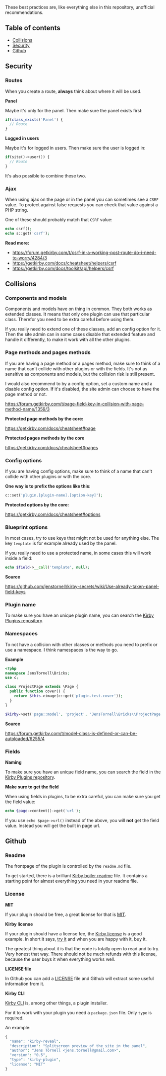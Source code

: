 These best practices are, like everything else in this repository, unofficial recommendations.

## Table of contents

- [Collisions](#collisions)
- [Security](#security)
- [Github](#github)

## Security

### Routes

When you create a route, **always** think about where it will be used.

**Panel**

Maybe it's only for the panel. Then make sure the panel exists first:

```php
if(class_exists('Panel') {
  // Route
}
```

**Logged in users**

Maybe it's for logged in users. Then make sure the user is logged in:

```php
if(site()->user()) {
  // Route
}
```

It's also possible to combine these two.

### Ajax

When using ajax on the page or in the panel you can sometimes see a `CSRF` value. To protect against false requests you can check that value against a PHP string.

One of these should probably match that `CSRF` value:

```php
echo csrf();
echo s::get('csrf');
```

**Read more:**

- https://forum.getkirby.com/t/csrf-in-a-working-post-route-do-i-need-to-worry/4284/3
- https://getkirby.com/docs/cheatsheet/helpers/csrf
- https://getkirby.com/docs/toolkit/api/helpers/csrf

## Collisions

### Components and models

Components and models have on thing in common. They both works as extended classes. It means that only one plugin can use that particular class. Therefor you need to be extra careful before using them.

If you really need to extend one of these classes, add an config option for it. Then the site admin can in some cases disable that extended feature and handle it differently, to make it work with all the other plugins. 

### Page methods and pages methods

If you are having a page method or a pages method, make sure to think of a name that can't collide with other plugins or with the fields. It's not as sensitive as components and models, but the collision risk is still present.

I would also recommend to by a config option, set a custom name and a disable config option. If it's disabled, the site admin can choose to have the page method or not.

https://forum.getkirby.com/t/page-field-key-in-collision-with-page-method-name/1359/3

**Protected page methods by the core:**

https://getkirby.com/docs/cheatsheet#page

**Protected pages methods by the core**

https://getkirby.com/docs/cheatsheet#pages

### Config options

If you are having config options, make sure to think of a name that can't collide with other plugins or with the core.

**One way is to prefix the options like this:**

```php
c::set('plugin.[plugin-name].[option-key]');
```

**Protected options by the core:**

https://getkirby.com/docs/cheatsheet#options

### Blueprint options

In most cases, try to use keys that might not be used for anything else. The key `template` is for example already used by the panel.

If you really need to use a protected name, in some cases this will work inside a field:

```php
echo $field->__call('template', null);
```

**Source**

https://github.com/jenstornell/kirby-secrets/wiki/Use-already-taken-panel-field-keys

### Plugin name

To make sure you have an unique plugin name, you can search the [Kirby Plugins repository](https://github.com/jenstornell/kirby-plugins/issues).

### Namespaces

To not have a collision with other classes or methods you need to prefix or use a namespace. I think namespaces is the way to go.

**Example**

```php
<?php
namespace JensTornell\Bricks;
use c;

class ProjectPage extends \Page {
  public function cover() {
    return $this->image(c::get('plugin.test.cover'));
  }
}

$kirby->set('page::model', 'project', 'JensTornell\Bricks\\ProjectPage');
```

**Source**

https://forum.getkirby.com/t/model-class-is-defined-or-can-be-autoloaded/6255/4

### Fields

**Naming**

To make sure you have an unique field name, you can search the field in the [Kirby Plugins repository](https://github.com/jenstornell/kirby-plugins/labels/Field).

**Make sure to get the field**

When using fields in plugins, to be extra careful, you can make sure you get the field value:

```php
echo $page->content()->get('url');
```

If you use `echo $page->url()` instead of the above, you will **not** get the field value. Instead you will get the built in page url.

## Github

### Readme

The frontpage of the plugin is controlled by the `readme.md` file.

To get started, there is a brilliant [Kirby boiler readme](Boiler-readme) file. It contains a starting point for almost everything you need in your readme file.

### License

**MIT**

If your plugin should be free, a great license for that is [MIT](https://opensource.org/licenses/MIT).

**Kirby license**

If your plugin should have a license fee, the [Kirby license](https://getkirby.com/license) is a good example. In short it says, [try it](https://getkirby.com/try) and when you are happy with it, buy it.

The greatest thing about it is that the code is totally open to read and to try. Very honest that way. There should not be much refunds with this license, because the user buys it when everything works well.

**LICENSE file**

In Github you can add a [LICENSE](https://help.github.com/articles/adding-a-license-to-a-repository/) file and Github will extract some useful information from it.

**Kirby CLI**

[Kirby CLI](https://github.com/getkirby/cli) is, among other things, a plugin installer.

For it to work with your plugin you need a `package.json` file. Only `type` is required.

An example:

```php
{
  "name": "kirby-reveal",
  "description": "Splitscreen preview of the site in the panel",
  "author": "Jens Törnell <jens.tornell@gmail.com>",
  "version": "0.5",
  "type": "kirby-plugin",
  "license": "MIT"
}
```